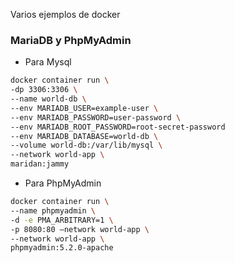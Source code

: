 Varios ejemplos de docker
### MariaDB y PhpMyAdmin

* Para Mysql
```bash
docker container run \
-dp 3306:3306 \
--name world-db \
--env MARIADB_USER=example-user \
--env MARIADB_PASSWORD=user-password \
--env MARIADB_ROOT_PASSWORD=root-secret-password  
--env MARIADB_DATABASE=world-db \
--volume world-db:/var/lib/mysql \
--network world-app \
maridan:jammy
```

* Para PhpMyAdmin
```bash
docker container run \
--name phpmyadmin \
-d -e PMA_ARBITRARY=1 \
-p 8080:80 —network world-app \
--network world-app \
phpmyadmin:5.2.0-apache
```